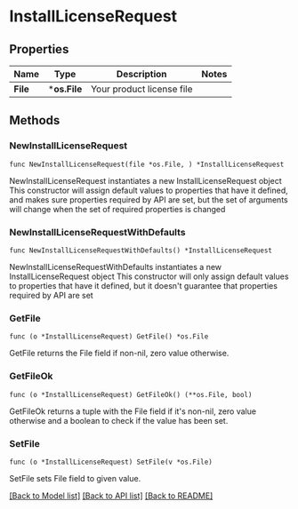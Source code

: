 # InstallLicenseRequest

## Properties

Name | Type | Description | Notes
------------ | ------------- | ------------- | -------------
**File** | ***os.File** | Your product license file | 

## Methods

### NewInstallLicenseRequest

`func NewInstallLicenseRequest(file *os.File, ) *InstallLicenseRequest`

NewInstallLicenseRequest instantiates a new InstallLicenseRequest object
This constructor will assign default values to properties that have it defined,
and makes sure properties required by API are set, but the set of arguments
will change when the set of required properties is changed

### NewInstallLicenseRequestWithDefaults

`func NewInstallLicenseRequestWithDefaults() *InstallLicenseRequest`

NewInstallLicenseRequestWithDefaults instantiates a new InstallLicenseRequest object
This constructor will only assign default values to properties that have it defined,
but it doesn't guarantee that properties required by API are set

### GetFile

`func (o *InstallLicenseRequest) GetFile() *os.File`

GetFile returns the File field if non-nil, zero value otherwise.

### GetFileOk

`func (o *InstallLicenseRequest) GetFileOk() (**os.File, bool)`

GetFileOk returns a tuple with the File field if it's non-nil, zero value otherwise
and a boolean to check if the value has been set.

### SetFile

`func (o *InstallLicenseRequest) SetFile(v *os.File)`

SetFile sets File field to given value.



[[Back to Model list]](../README.md#documentation-for-models) [[Back to API list]](../README.md#documentation-for-api-endpoints) [[Back to README]](../README.md)


